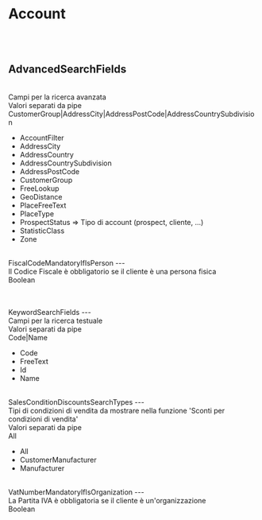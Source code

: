 # Account

<br><br> 

AdvancedSearchFields 
---
<br> Campi per la ricerca avanzata <br> 
Valori separati da pipe <br> 
CustomerGroup&#124;AddressCity&#124;AddressPostCode&#124;AddressCountrySubdivision <br>
<ul> 
<li>AccountFilter</li>
<li>AddressCity</li>
<li>AddressCountry</li>
<li>AddressCountrySubdivision</li>
<li>AddressPostCode</li>
<li>CustomerGroup</li>
<li>FreeLookup</li>
<li>GeoDistance</li>
<li>PlaceFreeText</li>
<li>PlaceType</li>
<li>ProspectStatus => Tipo di account (prospect, cliente, ...)</li>
<li>StatisticClass</li>
<li>Zone</li>
</ul><br>
FiscalCodeMandatoryIfIsPerson 
---
<br> Il Codice Fiscale è obbligatorio se il cliente è una persona fisica <br> 
Boolean <br> 
 <br>
<ul> 
</ul><br>
KeywordSearchFields 
---
<br> Campi per la ricerca testuale <br> 
Valori separati da pipe <br> 
Code&#124;Name <br>
<ul> 
<li>Code</li>
<li>FreeText</li>
<li>Id</li>
<li>Name</li>
</ul><br>
SalesConditionDiscountsSearchTypes 
---
<br> Tipi di condizioni di vendita da mostrare nella funzione 'Sconti per condizioni di vendita' <br> 
Valori separati da pipe <br> 
All <br>
<ul> 
<li>All</li>
<li>CustomerManufacturer</li>
<li>Manufacturer</li>
</ul><br>
VatNumberMandatoryIfIsOrganization 
---
<br> La Partita IVA è obbligatoria se il cliente è un'organizzazione <br> 
Boolean <br> 
 <br>
<ul> 
</ul><br>

